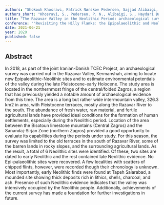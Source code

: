 ```yaml
---
authors: "Shokouh Khosravi, Patrick Nørskov Pedersen, Sajjad Alibaigi, Mohsen Heydari Dastenaei, Joe Roe, Hojjat Darabi, Tobias Richter, and Peder Mortensen"
authors_short: "Khosravi, S., Pedersen, P. N., Alibaigi, S., Haydari Dastenaei, M., Roe, J., Darabi, H., Richter, T., & Mortensen, P."
title: "The Razavar Valley in the Neolithic Period: archaeological survey in the north of Kermanshah Province"
conference: "'Revisiting the Hilly Flanks: the Epipalaeolithic and Neolithic periods in the eastern Fertile Crescent, Copenhagen"
date: 2021-06-21
year: 2020
published: false
---
```


## Abstract

In 2018, as part of the joint Iranian-Danish TCEC Project, an archaeological survey was carried out in the Razavar Valley, Kermanshah, aiming to locate new Epipaleolithic-Neolithic sites and to estimate environmental potentials of the valley during the late Pleistocene-early Holocene. The study area is located in the northernmost fringe of the central/folded Zagros, a region that has previously yielded a notable amount of archaeological evidence from this time. The area is a long but rather wide intermountain valley, 326.3 km2 in area, with Pleistocene terraces, mostly along the Razavar River to the south. The abundance of fresh water, raw material, and fertile agricultural lands have provided ideal conditions for the formation of human settlements, especially during the Neolithic period. Location of the area between the Bisotoun limestone mountains (Central Zagros) and the Sanandaj-Sirjan Zone (northern Zagros) provided a good opportunity to evaluate its capabilities during the periods under study. For this season, the survey was limited to the old terraces in the south of Razavar River, some of the barren lands in rocky slopes, and the surrounding agricultural lands. As the result, a total of 6 Neolithic sites were identified. Of these, two sites are dated to early Neolithic and the rest contained late Neolithic evidence. No Epi-palaeolithic sites were recovered. A few localities with scatters of chipped flints, however, were recorded though their chronology is unknown.  Most importantly, early Neolithic finds were found at Tapeh Salarabad, a mounded site showing thick deposits rich in lithics, shells, charcoal, and ash. Presence of such Neolithic evidence indicates that the valley was intensively occupied by the Neolithic people. Additionally, achievements of the current survey has made a foundation for further investigations in future. 

